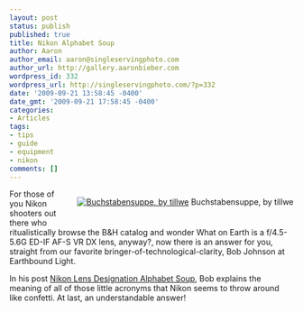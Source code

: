 ```yaml
---
layout: post
status: publish
published: true
title: Nikon Alphabet Soup
author: Aaron
author_email: aaron@singleservingphoto.com
author_url: http://gallery.aaronbieber.com
wordpress_id: 332
wordpress_url: http://singleservingphoto.com/?p=332
date: '2009-09-21 13:58:45 -0400'
date_gmt: '2009-09-21 17:58:45 -0400'
categories:
- Articles
tags:
- tips
- guide
- equipment
- nikon
comments: []
---
```

<div style="float:right;margin:0 0 15px 15px;">

[![Buchstabensuppe, by
tillwe](http://farm1.static.flickr.com/31/44986844_2f13770222_m.jpg "Buchstabensuppe, by tillwe")](http://www.flickr.com/photos/tillwe/44986844/)
Buchstabensuppe, by tillwe

</div>

For those of you Nikon shooters out there who ritualistically browse the
B&H catalog and wonder What on Earth is a f/4.5-5.6G ED-IF AF-S VR DX
lens, anyway?, now there is an answer for you, straight from our
favorite bringer-of-technological-clarity, Bob Johnson at Earthbound
Light.

In his post [Nikon Lens Designation Alphabet
Soup](http://www.earthboundlight.com/phototips/nikon-lens-letter-codes.html),
Bob explains the meaning of all of those little acronyms that Nikon
seems to throw around like confetti. At last, an understandable answer!
